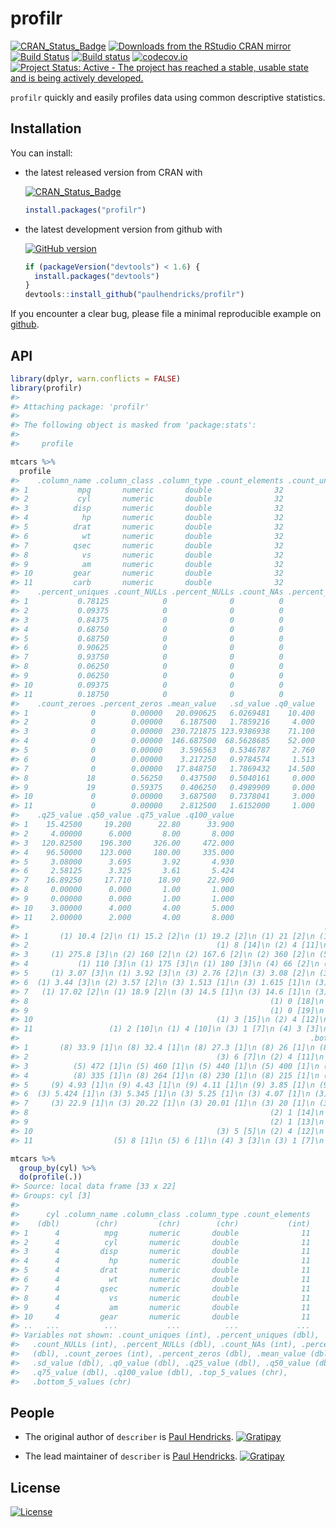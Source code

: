 <!-- README.md is generated from README.Rmd. Please edit that file -->
profilr
=======

[![CRAN\_Status\_Badge](http://www.r-pkg.org/badges/version/profilr)](http://cran.r-project.org/package=profilr) [![Downloads from the RStudio CRAN mirror](http://cranlogs.r-pkg.org/badges/profilr)](http://cran.rstudio.com/package=profilr) [![Build Status](https://travis-ci.org/paulhendricks/profilr.png?branch=master)](https://travis-ci.org/paulhendricks/profilr) [![Build status](https://ci.appveyor.com/api/projects/status/pcsh36eeajvevjbg/branch/master?svg=true)](https://ci.appveyor.com/project/paulhendricks/profilr/branch/master) [![codecov.io](http://codecov.io/github/paulhendricks/profilr/coverage.svg?branch=master)](http://codecov.io/github/paulhendricks/profilr?branch=master) [![Project Status: Active - The project has reached a stable, usable state and is being actively developed.](http://www.repostatus.org/badges/0.1.0/active.svg)](http://www.repostatus.org/#active)

`profilr` quickly and easily profiles data using common descriptive statistics.

Installation
------------

You can install:

-   the latest released version from CRAN with

    [![CRAN\_Status\_Badge](http://www.r-pkg.org/badges/version/profilr)](http://cran.r-project.org/package=profilr)

    ``` r
    install.packages("profilr")
    ```

-   the latest development version from github with

    [![GitHub version](https://badge.fury.io/gh/paulhendricks%2Fprofilr.svg)](http://badge.fury.io/gh/paulhendricks%2Fprofilr)

    ``` r
    if (packageVersion("devtools") < 1.6) {
      install.packages("devtools")
    }
    devtools::install_github("paulhendricks/profilr")
    ```

If you encounter a clear bug, please file a minimal reproducible example on [github](https://github.com/paulhendricks/profilr/issues).

API
---

``` r
library(dplyr, warn.conflicts = FALSE)
library(profilr)
#> 
#> Attaching package: 'profilr'
#> 
#> The following object is masked from 'package:stats':
#> 
#>     profile

mtcars %>% 
  profile
#>    .column_name .column_class .column_type .count_elements .count_uniques
#> 1           mpg       numeric       double              32             25
#> 2           cyl       numeric       double              32              3
#> 3          disp       numeric       double              32             27
#> 4            hp       numeric       double              32             22
#> 5          drat       numeric       double              32             22
#> 6            wt       numeric       double              32             29
#> 7          qsec       numeric       double              32             30
#> 8            vs       numeric       double              32              2
#> 9            am       numeric       double              32              2
#> 10         gear       numeric       double              32              3
#> 11         carb       numeric       double              32              6
#>    .percent_uniques .count_NULLs .percent_NULLs .count_NAs .percent_NAs
#> 1           0.78125            0              0          0            0
#> 2           0.09375            0              0          0            0
#> 3           0.84375            0              0          0            0
#> 4           0.68750            0              0          0            0
#> 5           0.68750            0              0          0            0
#> 6           0.90625            0              0          0            0
#> 7           0.93750            0              0          0            0
#> 8           0.06250            0              0          0            0
#> 9           0.06250            0              0          0            0
#> 10          0.09375            0              0          0            0
#> 11          0.18750            0              0          0            0
#>    .count_zeroes .percent_zeros .mean_value   .sd_value .q0_value
#> 1              0        0.00000   20.090625   6.0269481    10.400
#> 2              0        0.00000    6.187500   1.7859216     4.000
#> 3              0        0.00000  230.721875 123.9386938    71.100
#> 4              0        0.00000  146.687500  68.5628685    52.000
#> 5              0        0.00000    3.596563   0.5346787     2.760
#> 6              0        0.00000    3.217250   0.9784574     1.513
#> 7              0        0.00000   17.848750   1.7869432    14.500
#> 8             18        0.56250    0.437500   0.5040161     0.000
#> 9             19        0.59375    0.406250   0.4989909     0.000
#> 10             0        0.00000    3.687500   0.7378041     3.000
#> 11             0        0.00000    2.812500   1.6152000     1.000
#>    .q25_value .q50_value .q75_value .q100_value
#> 1    15.42500     19.200      22.80      33.900
#> 2     4.00000      6.000       8.00       8.000
#> 3   120.82500    196.300     326.00     472.000
#> 4    96.50000    123.000     180.00     335.000
#> 5     3.08000      3.695       3.92       4.930
#> 6     2.58125      3.325       3.61       5.424
#> 7    16.89250     17.710      18.90      22.900
#> 8     0.00000      0.000       1.00       1.000
#> 9     0.00000      0.000       1.00       1.000
#> 10    3.00000      4.000       4.00       5.000
#> 11    2.00000      2.000       4.00       8.000
#>                                                                    .top_5_values
#> 1       (1) 10.4 [2]\n (1) 15.2 [2]\n (1) 19.2 [2]\n (1) 21 [2]\n (1) 21.4 [2]\n
#> 2                                          (1) 8 [14]\n (2) 4 [11]\n (3) 6 [7]\n
#> 3     (1) 275.8 [3]\n (2) 160 [2]\n (2) 167.6 [2]\n (2) 360 [2]\n (5) 71.1 [1]\n
#> 4           (1) 110 [3]\n (1) 175 [3]\n (1) 180 [3]\n (4) 66 [2]\n (4) 123 [2]\n
#> 5     (1) 3.07 [3]\n (1) 3.92 [3]\n (3) 2.76 [2]\n (3) 3.08 [2]\n (3) 3.15 [2]\n
#> 6  (1) 3.44 [3]\n (2) 3.57 [2]\n (3) 1.513 [1]\n (3) 1.615 [1]\n (3) 1.835 [1]\n
#> 7   (1) 17.02 [2]\n (1) 18.9 [2]\n (3) 14.5 [1]\n (3) 14.6 [1]\n (3) 15.41 [1]\n
#> 8                                                      (1) 0 [18]\n (2) 1 [14]\n
#> 9                                                      (1) 0 [19]\n (2) 1 [13]\n
#> 10                                         (1) 3 [15]\n (2) 4 [12]\n (3) 5 [5]\n
#> 11                 (1) 2 [10]\n (1) 4 [10]\n (3) 1 [7]\n (4) 3 [3]\n (5) 6 [1]\n
#>                                                                 .bottom_5_values
#> 1       (8) 33.9 [1]\n (8) 32.4 [1]\n (8) 27.3 [1]\n (8) 26 [1]\n (8) 24.4 [1]\n
#> 2                                          (3) 6 [7]\n (2) 4 [11]\n (1) 8 [14]\n
#> 3          (5) 472 [1]\n (5) 460 [1]\n (5) 440 [1]\n (5) 400 [1]\n (5) 351 [1]\n
#> 4          (8) 335 [1]\n (8) 264 [1]\n (8) 230 [1]\n (8) 215 [1]\n (8) 205 [1]\n
#> 5     (9) 4.93 [1]\n (9) 4.43 [1]\n (9) 4.11 [1]\n (9) 3.85 [1]\n (9) 3.77 [1]\n
#> 6  (3) 5.424 [1]\n (3) 5.345 [1]\n (3) 5.25 [1]\n (3) 4.07 [1]\n (3) 3.845 [1]\n
#> 7     (3) 22.9 [1]\n (3) 20.22 [1]\n (3) 20.01 [1]\n (3) 20 [1]\n (3) 19.9 [1]\n
#> 8                                                      (2) 1 [14]\n (1) 0 [18]\n
#> 9                                                      (2) 1 [13]\n (1) 0 [19]\n
#> 10                                         (3) 5 [5]\n (2) 4 [12]\n (1) 3 [15]\n
#> 11                  (5) 8 [1]\n (5) 6 [1]\n (4) 3 [3]\n (3) 1 [7]\n (1) 4 [10]\n

mtcars %>% 
  group_by(cyl) %>% 
  do(profile(.))
#> Source: local data frame [33 x 22]
#> Groups: cyl [3]
#> 
#>      cyl .column_name .column_class .column_type .count_elements
#>    (dbl)        (chr)         (chr)        (chr)           (int)
#> 1      4          mpg       numeric       double              11
#> 2      4          cyl       numeric       double              11
#> 3      4         disp       numeric       double              11
#> 4      4           hp       numeric       double              11
#> 5      4         drat       numeric       double              11
#> 6      4           wt       numeric       double              11
#> 7      4         qsec       numeric       double              11
#> 8      4           vs       numeric       double              11
#> 9      4           am       numeric       double              11
#> 10     4         gear       numeric       double              11
#> ..   ...          ...           ...          ...             ...
#> Variables not shown: .count_uniques (int), .percent_uniques (dbl),
#>   .count_NULLs (int), .percent_NULLs (dbl), .count_NAs (int), .percent_NAs
#>   (dbl), .count_zeroes (int), .percent_zeros (dbl), .mean_value (dbl),
#>   .sd_value (dbl), .q0_value (dbl), .q25_value (dbl), .q50_value (dbl),
#>   .q75_value (dbl), .q100_value (dbl), .top_5_values (chr),
#>   .bottom_5_values (chr)
```

People
------

-   The original author of `describer` is [Paul Hendricks](https://github.com/paulhendricks). [![Gratipay](https://img.shields.io/gratipay/JSFiddle.svg)](https://gratipay.com/~paulhendricks/)

-   The lead maintainer of `describer` is [Paul Hendricks](https://github.com/paulhendricks). [![Gratipay](https://img.shields.io/gratipay/JSFiddle.svg)](https://gratipay.com/~paulhendricks/)

License
-------

[![License](http://img.shields.io/:license-mit-blue.svg)](https://github.com/paulhendricks/profilr/blob/master/LICENSE)
